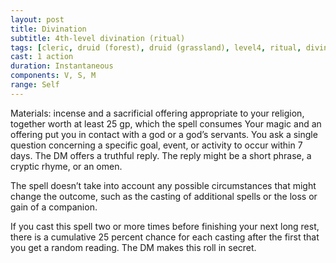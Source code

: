 ```yaml
---
layout: post
title: Divination
subtitle: 4th-level divination (ritual)
tags: [cleric, druid (forest), druid (grassland), level4, ritual, divination]
cast: 1 action
duration: Instantaneous
components: V, S, M
range: Self
---
```

Materials: incense and a sacrificial offering appropriate to your religion, together worth at least 25 gp, which the spell consumes
Your magic and an offering put you in contact with a god or a god’s servants. You ask a single question concerning a specific goal, event, or activity to occur within 7 days. The DM offers a truthful reply. The reply might be a short phrase, a cryptic rhyme, or an omen.

The spell doesn’t take into account any possible circumstances that might change the outcome, such as the casting of additional spells or the loss or gain of a companion.

If you cast this spell two or more times before finishing your next long rest, there is a cumulative 25 percent chance for each casting after the first that you get a random reading. The DM makes this roll in secret.